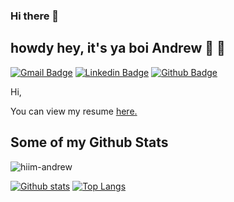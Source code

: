 ### Hi there 👋

<!--
**hi-im-andrew/hi-im-andrew** is a ✨ _special_ ✨ repository because its `README.md` (this file) appears on your GitHub profile.

Here are some ideas to get you started:

- 🔭 I’m currently working on ...
- 🌱 I’m currently learning ...
- 👯 I’m looking to collaborate on ...
- 🤔 I’m looking for help with ...
- 💬 Ask me about ...
- 📫 How to reach me: ...
- 😄 Pronouns: ...
- ⚡ Fun fact: ...
-->

## howdy hey, it's ya boi Andrew 🥶 🍦
[![Gmail Badge](https://img.shields.io/badge/-andrew.mh.le@gmail.com-c14438?style=flat&logo=Gmail&logoColor=white&link=mailto:andrew.mh.le@gmail.com)](mailto:andrew.mh.le@gmail.com) 
[![Linkedin Badge](https://img.shields.io/badge/-https://www.linkedin.com/in/hiim-andrew/-0072b1?style=flat&logo=Linkedin&logoColor=white&link=https://www.linkedin.com/in/https://www.linkedin.com/in/hiim-andrew//)](https://www.linkedin.com/in/https://www.linkedin.com/in/hiim-andrew//) [![Github Badge](https://img.shields.io/badge/-hiim-andrew-grey?style=flat&logo=github&logoColor=white&link=https://github.com/hiim-andrew/)](https://www.github.com/hiim-andrew/) <p align='left'>Hi, </p><p align='left'> You can view my resume <a href='https://docs.google.com/document/d/1ii6YTofe5sXvy5EDEXRIv_5xJ1oF9xgeHri1t6YiUCE/edit?usp=sharing ' target=_blank><u>here</u>.</a></p>
## Some of my Github Stats
<p align=left> <img src=https://komarev.com/ghpvc/?username=hiim-andrew alt=hiim-andrew /> </p>

[![Github stats](https://github-readme-stats.vercel.app/api?username=hiim-andrew&show_icons=true&include_all_commits=true)](https://github.com/hiim-andrew/github-readme-stats)
[![Top Langs](https://github-readme-stats.vercel.app/api/top-langs/?username=hiim-andrew&layout=compact)](https://github.com/hiim-andrew/github-readme-stats)

